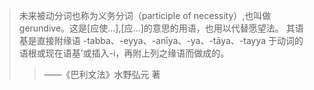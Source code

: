 >未来被动分词也称为义务分词（participle of necessity）,也叫做gerundive。这是[应使...],[应...]的意思的用语，也用以代替愿望法。
>其语基是直接附缘语 -tabba、-eyya、-anīya、-ya、-tāya、-tayya 于动词的语根或现在语基’或插入-i，再附上列之缘语而做成的。
>>——《巴利文法》水野弘元 著